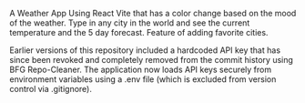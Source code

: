 A Weather App Using React Vite that has a color change based on the mood of the weather. Type in any city in the world and see the current temperature and the 5 day forecast. Feature of adding favorite cities. 

Earlier versions of this repository included a hardcoded API key that has since been revoked and completely removed from the commit history using BFG Repo-Cleaner. The application now loads API keys securely from environment variables using a .env file (which is excluded from version control via .gitignore).
